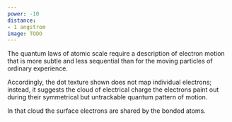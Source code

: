 ```yaml
---
power: -10
distance:
- 1 angstrom
image: TODO
---
```

The quantum laws of atomic scale require a description of electron motion that is more subtle and less sequential than for the moving particles of ordinary experience.

Accordingly, the dot texture shown does not map individual electrons; instead, it suggests the cloud of electrical charge the electrons paint out during their symmetrical but untrackable quantum pattern of motion.

In that cloud the surface electrons are shared by the bonded atoms.
